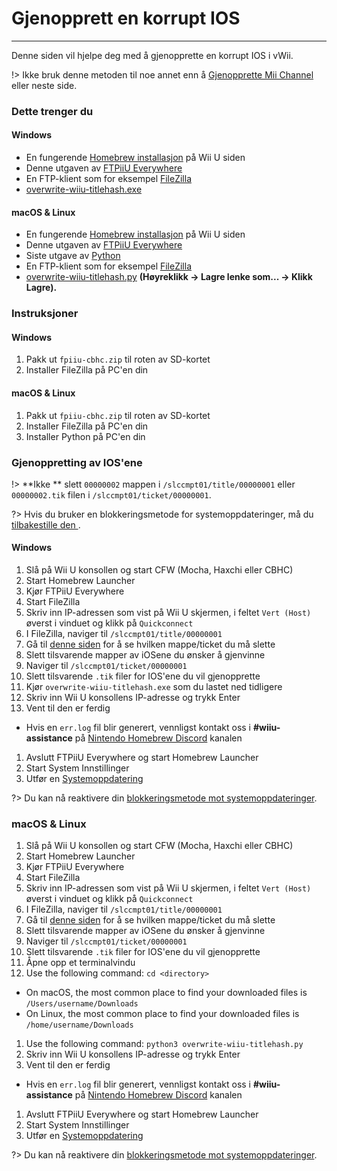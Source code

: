 # Gjenopprett en korrupt IOS
---
Denne siden vil hjelpe deg med å gjenopprette en korrupt IOS i vWii.

!> Ikke bruk denne metoden til noe annet enn å [Gjenopprette Mii Channel](recover-mii-channel) eller neste side.

### Dette trenger du

<!-- tabs:start -->

#### **Windows**

- En fungerende [Homebrew installasjon](introduction) på Wii U siden
- Denne utgaven av [FTPiiU Everywhere](http://wiiubru.com/appstore/zips/fpiiu-cbhc.zip)
- En FTP-klient som for eksempel [FileZilla](https://filezilla-project.org/download.php?show_all=1)
- <a href="https://github.com/ihaveamac/overwrite-wiiu-titlehash/releases/download/v1.0/overwrite-wiiu-titlehash.exe" download>overwrite-wiiu-titlehash.exe</a>

#### **macOS & Linux**

- En fungerende [Homebrew installasjon](introduction) på Wii U siden
- Denne utgaven av [FTPiiU Everywhere](http://wiiubru.com/appstore/zips/fpiiu-cbhc.zip)
- Siste utgave av [Python](https://www.python.org/downloads/)
- En FTP-klient som for eksempel [FileZilla](https://filezilla-project.org/download.php?show_all=1)
- <a href="https://github.com/ihaveamac/overwrite-wiiu-titlehash/raw/master/overwrite-wiiu-titlehash.py" download>overwrite-wiiu-titlehash.py</a> **(Høyreklikk -> Lagre lenke som... -> Klikk Lagre).**

<!-- tabs:end -->

### Instruksjoner

<!-- tabs:start -->

#### **Windows**

1. Pakk ut `fpiiu-cbhc.zip` til roten av SD-kortet
1. Installer FileZilla på PC'en din

#### **macOS & Linux**

1. Pakk ut `fpiiu-cbhc.zip` til roten av SD-kortet
1. Installer FileZilla på PC'en din
1. Installer Python på PC'en din

<!-- tabs:end -->

### Gjenoppretting av IOS'ene

!> **Ikke ** slett `00000002` mappen i `/slccmpt01/title/00000001` eller `00000002.tik` filen i `/slccmpt01/ticket/00000001`.

?> Hvis du bruker en blokkeringsmetode for systemoppdateringer, må du [tilbakestille den ](unblock-updates).

<!-- tabs:start -->

#### **Windows**

1. Slå på Wii U konsollen og start CFW (Mocha, Haxchi eller CBHC)
1. Start Homebrew Launcher
1. Kjør FTPiiU Everywhere
1. Start FileZilla
1. Skriv inn IP-adressen som vist på Wii U skjermen, i feltet `Vert (Host)` øverst i vinduet og klikk på `Quickconnect`
1. I FileZilla, naviger til `/slccmpt01/title/00000001`
1. Gå til [denne siden](ios-folders) for å se hvilken mappe/ticket du må slette
1. Slett tilsvarende mapper av iOSene du ønsker å gjenvinne
1. Naviger til `/slccmpt01/ticket/00000001`
1. Slett tilsvarende `.tik` filer for IOS'ene du vil gjenopprette
1. Kjør `overwrite-wiiu-titlehash.exe` som du lastet ned tidligere
1. Skriv inn Wii U konsollens IP-adresse og trykk Enter
1. Vent til den er ferdig
 - Hvis en `err.log` fil blir generert, vennligst kontakt oss i **#wiiu-assistance** på [Nintendo Homebrew Discord](https://discord.gg/C29hYvh) kanalen
1. Avslutt FTPiiU Everywhere og start Homebrew Launcher
1. Start System Innstillinger
1. Utfør en [Systemoppdatering ](https://en-americas-support.nintendo.com/app/answers/detail/a_id/1136/~/how-to-perform-a-system-update)

?> Du kan nå reaktivere din [blokkeringsmetode mot systemoppdateringer](block-updates).

### **macOS & Linux**

1. Slå på Wii U konsollen og start CFW (Mocha, Haxchi eller CBHC)
1. Start Homebrew Launcher
1. Kjør FTPiiU Everywhere
1. Start FileZilla
1. Skriv inn IP-adressen som vist på Wii U skjermen, i feltet `Vert (Host)` øverst i vinduet og klikk på `Quickconnect`
1. I FileZilla, naviger til `/slccmpt01/title/00000001`
1. Gå til [denne siden](ios-folders) for å se hvilken mappe/ticket du må slette
1. Slett tilsvarende mapper av iOSene du ønsker å gjenvinne
1. Naviger til `/slccmpt01/ticket/00000001`
1. Slett tilsvarende `.tik` filer for IOS'ene du vil gjenopprette
1. Åpne opp et terminalvindu
1. Use the following command: `cd <directory>`
 - On macOS, the most common place to find your downloaded files is `/Users/username/Downloads`
 - On Linux, the most common place to find your downloaded files is `/home/username/Downloads`
1. Use the following command: `python3 overwrite-wiiu-titlehash.py`
1. Skriv inn Wii U konsollens IP-adresse og trykk Enter
1. Vent til den er ferdig
 - Hvis en `err.log` fil blir generert, vennligst kontakt oss i **#wiiu-assistance** på [Nintendo Homebrew Discord](https://discord.gg/C29hYvh) kanalen
1. Avslutt FTPiiU Everywhere og start Homebrew Launcher
1. Start System Innstillinger
1. Utfør en [Systemoppdatering ](https://en-americas-support.nintendo.com/app/answers/detail/a_id/1136/~/how-to-perform-a-system-update)

?> Du kan nå reaktivere din [blokkeringsmetode mot systemoppdateringer](block-updates).

<!-- tabs:end -->